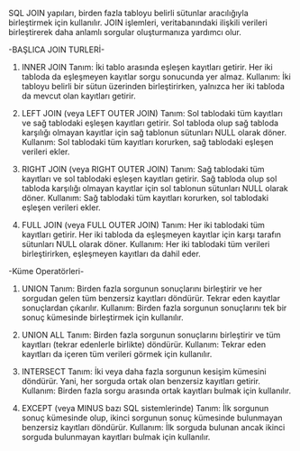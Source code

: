 SQL JOIN yapıları, birden fazla tabloyu belirli sütunlar aracılığıyla birleştirmek için kullanılır.
JOIN işlemleri, veritabanındaki ilişkili verileri birleştirerek daha anlamlı sorgular oluşturmanıza yardımcı olur. 

-BAŞLICA JOIN TURLERİ-

1. INNER JOIN
Tanım: İki tablo arasında eşleşen kayıtları getirir. Her iki tabloda da eşleşmeyen kayıtlar sorgu sonucunda yer almaz.
Kullanım: İki tabloyu belirli bir sütun üzerinden birleştirirken, yalnızca her iki tabloda da mevcut olan kayıtları getirir.

2. LEFT JOIN (veya LEFT OUTER JOIN)
Tanım: Sol tablodaki tüm kayıtları ve sağ tablodaki eşleşen kayıtları getirir. Sol tabloda olup sağ tabloda karşılığı olmayan kayıtlar için sağ tablonun sütunları NULL olarak döner.
Kullanım: Sol tablodaki tüm kayıtları korurken, sağ tablodaki eşleşen verileri ekler.

3. RIGHT JOIN (veya RIGHT OUTER JOIN)
Tanım: Sağ tablodaki tüm kayıtları ve sol tablodaki eşleşen kayıtları getirir. Sağ tabloda olup sol tabloda karşılığı olmayan kayıtlar için sol tablonun sütunları NULL olarak döner.
Kullanım: Sağ tablodaki tüm kayıtları korurken, sol tablodaki eşleşen verileri ekler.

4. FULL JOIN (veya FULL OUTER JOIN)
Tanım: Her iki tablodaki tüm kayıtları getirir. Her iki tabloda da eşleşmeyen kayıtlar için karşı tarafın sütunları NULL olarak döner.
Kullanım: Her iki tablodaki tüm verileri birleştirirken, eşleşmeyen kayıtları da dahil eder.

-Küme Operatörleri-

1. UNION
Tanım: Birden fazla sorgunun sonuçlarını birleştirir ve her sorgudan gelen tüm benzersiz kayıtları döndürür. Tekrar eden kayıtlar sonuçlardan çıkarılır.
Kullanım: Birden fazla sorgunun sonuçlarını tek bir sonuç kümesinde birleştirmek için kullanılır.

2. UNION ALL
Tanım: Birden fazla sorgunun sonuçlarını birleştirir ve tüm kayıtları (tekrar edenlerle birlikte) döndürür.
Kullanım: Tekrar eden kayıtları da içeren tüm verileri görmek için kullanılır.

3. INTERSECT
Tanım: İki veya daha fazla sorgunun kesişim kümesini döndürür. Yani, her sorguda ortak olan benzersiz kayıtları getirir.
Kullanım: Birden fazla sorgu arasında ortak kayıtları bulmak için kullanılır.

4. EXCEPT (veya MINUS bazı SQL sistemlerinde)
Tanım: İlk sorgunun sonuç kümesinde olup, ikinci sorgunun sonuç kümesinde bulunmayan benzersiz kayıtları döndürür.
Kullanım: İlk sorguda bulunan ancak ikinci sorguda bulunmayan kayıtları bulmak için kullanılır.

